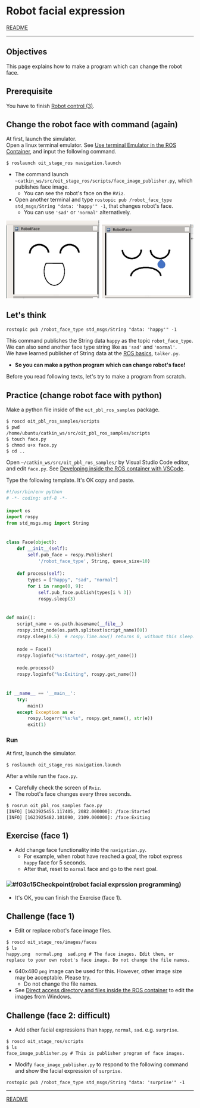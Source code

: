 # Robot facial expression

[README](../README.md)

---

## Objectives

This page explains how to make a program which can change the robot face.

## Prerequisite

You have to finish [Robot control (3)](robot_control/robot_control_03.md).

## Change the robot face with command (again)

At first, launch the simulator.  
Open a linux terminal emulator. See [Use terminal Emulator in the ROS Container](https://github.com/oit-ipbl/portal/blob/main/setup/dockerros.md#use-terminal-emulator-in-the-ros-container), and input the following command.

```shell
$ roslaunch oit_stage_ros navigation.launch
```

- The command launch `~catkin_ws/src/oit_stage_ros/scripts/face_image_publisher.py`, which publishes face image.
  - You can see the robot's face on the `RViz`.
- Open another terminal and type `rostopic pub /robot_face_type std_msgs/String "data: 'happy'" -1`, that changes robot's face.
  - You can use `'sad'` or `'normal'` alternatively.

![2021-01-15_182739.png](./2021-04-29_090555.png)

## Let's think

```shell
rostopic pub /robot_face_type std_msgs/String "data: 'happy'" -1
```

This command publishes the String data `happy` as the topic `robot_face_type`. We can also send another face type string like as `'sad'` and `'normal'`.  
We have learned publisher of String data at the [ROS basics](../basics/basics_01.md), `talker.py`.  

- **So you can make a python program which can change robot's face!**

Before you read following texts, let's try to make a program from scratch.

## Practice (change robot face with python)

Make a python file inside of the `oit_pbl_ros_samples` package.

```shell
$ roscd oit_pbl_ros_samples/scripts
$ pwd
/home/ubuntu/catkin_ws/src/oit_pbl_ros_samples/scripts
$ touch face.py
$ chmod u+x face.py
$ cd ..
```

Open `~/catkin_ws/src/oit_pbl_ros_samples/` by Visual Studio Code editor, and edit `face.py`. See [Developing inside the ROS container with VSCode](https://github.com/oit-ipbl/portal/blob/main/setup/remote_with_vscode.md).

Type the following template. It's OK copy and paste.

```python
#!/usr/bin/env python
# -*- coding: utf-8 -*-

import os
import rospy
from std_msgs.msg import String


class Face(object):
    def __init__(self):
        self.pub_face = rospy.Publisher(
            '/robot_face_type', String, queue_size=10)

    def process(self):
        types = ["happy", "sad", "normal"]
        for i in range(0, 9):
            self.pub_face.publish(types[i % 3])
            rospy.sleep(3)


def main():
    script_name = os.path.basename(__file__)
    rospy.init_node(os.path.splitext(script_name)[0])
    rospy.sleep(0.5)  # rospy.Time.now() returns 0, without this sleep.

    node = Face()
    rospy.loginfo("%s:Started", rospy.get_name())

    node.process()
    rospy.loginfo("%s:Exiting", rospy.get_name())


if __name__ == '__main__':
    try:
        main()
    except Exception as e:
        rospy.logerr("%s:%s", rospy.get_name(), str(e))
        exit(1)

```

### Run

At first, launch the simulator.

```shell
$ roslaunch oit_stage_ros navigation.launch
```

After a while run the `face.py`.

- Carefully check the screen of `Rviz`.
- The robot's face changes every three seconds.

```shell
$ rosrun oit_pbl_ros_samples face.py
[INFO] [1623925455.117405, 2082.000000]: /face:Started
[INFO] [1623925482.101090, 2109.000000]: /face:Exiting
```

## Exercise (face 1)

- Add change face functionality into the `navigation.py`.
  - For example, when robot have reached a goal, the robot express `happy` face for 5 seconds.
  - After that, reset to `normal` face and go to the next goal.

### ![#f03c15](https://via.placeholder.com/15/f03c15/000000?text=+)Checkpoint(robot facial exprssion programming)

- It's OK, you can finish the Exercise (face 1).

## Challenge (face 1)

- Edit or replace robot's face image files.

```shell
$ roscd oit_stage_ros/images/faces
$ ls
happy.png  normal.png  sad.png # The face images. Edit them, or replace to your own robot's face image. Do not change the file names.
```

- 640x480 `png` image can be used for this. However, other image size may be acceptable. Please try.
  - Do not change the file names.
- See [Direct access directory and files inside the ROS container](https://github.com/oit-ipbl/portal/blob/main/setup/dockerros.md#direct-access-directory-and-files-inside-the-ros-container) to edit the images from Windows.

## Challenge (face 2: difficult)

- Add other facial expressions than `happy`, `normal`, `sad`. e.g. `surprise`.

```shell
$ roscd oit_stage_ros/scripts
$ ls 
face_image_publisher.py # This is publisher program of face images.
```

- Modify `face_image_publisher.py` to respond to the following command and show the facial expression of `surprise`.

```shell
rostopic pub /robot_face_type std_msgs/String "data: 'surprise'" -1
```

---

[README](../README.md)
